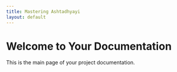 ```yaml
---
title: Mastering Ashtadhyayi
layout: default
---
```


# Welcome to Your Documentation
This is the main page of your project documentation.

